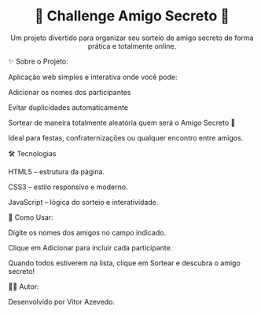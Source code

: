 <h1 align="center">🎁 Challenge Amigo Secreto 🎁</h1> <p align="center"> Um projeto divertido para organizar seu sorteio de amigo secreto de forma prática e totalmente online. </p>
✨ Sobre o Projeto:

Aplicação web simples e interativa onde você pode:

Adicionar os nomes dos participantes

Evitar duplicidades automaticamente

Sortear de maneira totalmente aleatória quem será o Amigo Secreto 🎉

Ideal para festas, confraternizações ou qualquer encontro entre amigos.

🛠️ Tecnologias

HTML5 – estrutura da página.

CSS3 – estilo responsivo e moderno.

JavaScript – lógica do sorteio e interatividade.

🚀 Como Usar:

Digite os nomes dos amigos no campo indicado.

Clique em Adicionar para incluir cada participante.

Quando todos estiverem na lista, clique em Sortear e descubra o amigo secreto!

👨‍💻 Autor:

Desenvolvido por Vitor Azevedo.
